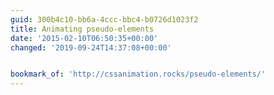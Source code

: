 ```yaml
---
guid: 300b4c10-bb6a-4ccc-bbc4-b0726d1023f2
title: Animating pseudo-elements
date: '2015-02-10T06:50:35+00:00'
changed: '2019-09-24T14:37:08+00:00'


bookmark_of: 'http://cssanimation.rocks/pseudo-elements/'
---
```




